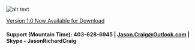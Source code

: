 ![alt text](https://raw.githubusercontent.com/jasonrichardcraig/devicesql/master/DeviceSQL.png)




[Version 1.0 Now Available for Download](https://github.com/jasonrichardcraig/DeviceSQL/tree/master/Version%201.0 "1.0")


#### Support (Mountain Time): 403-628-6945 | Jason.Craig@Outlook.com | Skype - JasonRichardCraig
